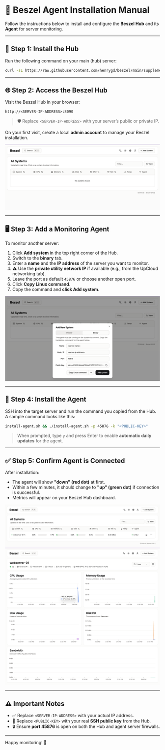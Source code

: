 # 🧭 Beszel Agent Installation Manual

Follow the instructions below to install and configure the **Beszel Hub** and its **Agent** for server monitoring.

---

## 🚀 Step 1: Install the Hub

Run the following command on your main (hub) server:

```bash
curl -sL https://raw.githubusercontent.com/henrygd/beszel/main/supplemental/scripts/install-hub.sh -o install-hub.sh && chmod +x install-hub.sh && ./install-hub.sh
```

---

## 🌐 Step 2: Access the Beszel Hub

Visit the Beszel Hub in your browser:

```
http://<SERVER-IP-ADDRESS>:8090
```

> 🛡️ Replace `<SERVER-IP-ADDRESS>` with your server’s public or private IP.

On your first visit, create a local **admin account** to manage your Beszel installation.

![Beszel Hub Dashboard](https://raw.githubusercontent.com/mdmuradhasanmedia/Beszel-Server-Monitoring/c2dabf0439b63fa94b65b6dd8fede2ed5510629b/image/dashboard.png)

---

## 🖥️ Step 3: Add a Monitoring Agent

To monitor another server:

1. Click **Add system** in the top right corner of the Hub.
2. Switch to the **binary** tab.
3. Enter a **name** and the **IP address** of the server you want to monitor.
4. ⚠️ Use the **private utility network IP** if available (e.g., from the UpCloud networking tab).
5. Leave the port as default `45876` or choose another open port.
6. Click **Copy Linux command**.
7. Copy the command and **click Add system**.

![Add System](https://raw.githubusercontent.com/mdmuradhasanmedia/Beszel-Server-Monitoring/c2dabf0439b63fa94b65b6dd8fede2ed5510629b/image/add_system.png)

---

## 🧩 Step 4: Install the Agent

SSH into the target server and run the command you copied from the Hub. A sample command looks like this:

```bash
install-agent.sh && ./install-agent.sh -p 45876 -k "<PUBLIC-KEY>"
```

> When prompted, type `y` and press Enter to enable **automatic daily updates** for the agent.

---

## ✅ Step 5: Confirm Agent is Connected

After installation:

- The agent will show **"down" (red dot)** at first.
- Within a few minutes, it should change to **"up" (green dot)** if connection is successful.
- Metrics will appear on your Beszel Hub dashboard.

![Dashboard Status](https://raw.githubusercontent.com/mdmuradhasanmedia/Beszel-Server-Monitoring/c2dabf0439b63fa94b65b6dd8fede2ed5510629b/image/final_dashboard.png)
![Dashboard Status 2](https://raw.githubusercontent.com/mdmuradhasanmedia/Beszel-Server-Monitoring/c2dabf0439b63fa94b65b6dd8fede2ed5510629b/image/final_dashboard_2.png)

---

## ⚠️ Important Notes

- ✅ Replace `<SERVER-IP-ADDRESS>` with your actual IP address.
- 🔐 Replace `<PUBLIC-KEY>` with your real **SSH public key** from the Hub.
- 🔒 Ensure **port 45876** is open on both the Hub and agent server firewalls.

---

Happy monitoring! 🎯

